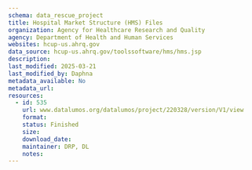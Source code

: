```yaml
---
schema: data_rescue_project 
title: Hospital Market Structure (HMS) Files
organization: Agency for Healthcare Research and Quality
agency: Department of Health and Human Services
websites: hcup-us.ahrq.gov
data_source: hcup-us.ahrq.gov/toolssoftware/hms/hms.jsp
description: 
last_modified: 2025-03-21
last_modified_by: Daphna
metadata_available: No
metadata_url: 
resources:
  - id: 535
    url: www.datalumos.org/datalumos/project/220328/version/V1/view
    format: 
    status: Finished
    size: 
    download_date: 
    maintainer: DRP, DL
    notes: 
---
```

